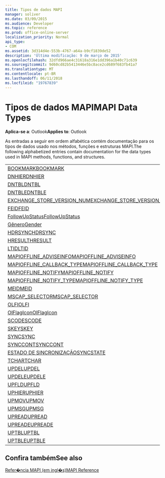 ```yaml
---
title: Tipos de dados MAPI
manager: soliver
ms.date: 03/09/2015
ms.audience: Developer
ms.topic: reference
ms.prod: office-online-server
localization_priority: Normal
api_type:
- COM
ms.assetid: 3d314d4e-553b-4767-a64a-b9cf1839de52
description: 'Última modificação: 9 de março de 2015'
ms.openlocfilehash: 32dfd966ae4c31618a316e1dd396a1b40c71c639
ms.sourcegitcommit: 9d60cd82b5413446e5bc8ace2cd689f683fb41a7
ms.translationtype: MT
ms.contentlocale: pt-BR
ms.lasthandoff: 06/11/2018
ms.locfileid: "19767839"
---
```

# <a name="mapi-data-types"></a><span data-ttu-id="1bbea-103">Tipos de dados MAPI</span><span class="sxs-lookup"><span data-stu-id="1bbea-103">MAPI Data Types</span></span>

  
  
<span data-ttu-id="1bbea-104">**Aplica-se a**: Outlook</span><span class="sxs-lookup"><span data-stu-id="1bbea-104">**Applies to**: Outlook</span></span> 
  
<span data-ttu-id="1bbea-105">As entradas a seguir em ordem alfabética contém documentação para os tipos de dados usado nos métodos, funções e estruturas MAPI.</span><span class="sxs-lookup"><span data-stu-id="1bbea-105">The following alphabetized entries contain documentation for the data types used in MAPI methods, functions, and structures.</span></span> 
  
||
|:-----|
|[<span data-ttu-id="1bbea-106">BOOKMARK</span><span class="sxs-lookup"><span data-stu-id="1bbea-106">BOOKMARK</span></span>](bookmark.md) <br/> |
|[<span data-ttu-id="1bbea-107">DNHIER</span><span class="sxs-lookup"><span data-stu-id="1bbea-107">DNHIER</span></span>](dnhier.md) <br/> |
|[<span data-ttu-id="1bbea-108">DNTBL</span><span class="sxs-lookup"><span data-stu-id="1bbea-108">DNTBL</span></span>](dntbl.md) <br/> |
|[<span data-ttu-id="1bbea-109">DNTBLE</span><span class="sxs-lookup"><span data-stu-id="1bbea-109">DNTBLE</span></span>](dntble.md) <br/> |
|[<span data-ttu-id="1bbea-110">EXCHANGE_STORE_VERSION_NUM</span><span class="sxs-lookup"><span data-stu-id="1bbea-110">EXCHANGE_STORE_VERSION_NUM</span></span>](exchange_store_version_num.md) <br/> |
|[<span data-ttu-id="1bbea-111">FEID</span><span class="sxs-lookup"><span data-stu-id="1bbea-111">FEID</span></span>](feid.md) <br/> |
|[<span data-ttu-id="1bbea-112">FollowUpStatus</span><span class="sxs-lookup"><span data-stu-id="1bbea-112">FollowUpStatus</span></span>](followupstatus.md) <br/> |
|[<span data-ttu-id="1bbea-113">Gênero</span><span class="sxs-lookup"><span data-stu-id="1bbea-113">Gender</span></span>](gender.md) <br/> |
|[<span data-ttu-id="1bbea-114">HDRSYNC</span><span class="sxs-lookup"><span data-stu-id="1bbea-114">HDRSYNC</span></span>](hdrsync.md) <br/> |
|[<span data-ttu-id="1bbea-115">HRESULT</span><span class="sxs-lookup"><span data-stu-id="1bbea-115">HRESULT</span></span>](hresult.md) <br/> |
|[<span data-ttu-id="1bbea-116">LTID</span><span class="sxs-lookup"><span data-stu-id="1bbea-116">LTID</span></span>](ltid.md) <br/> |
|[<span data-ttu-id="1bbea-117">MAPIOFFLINE_ADVISEINFO</span><span class="sxs-lookup"><span data-stu-id="1bbea-117">MAPIOFFLINE_ADVISEINFO</span></span>](mapioffline_adviseinfo.md) <br/> |
|[<span data-ttu-id="1bbea-118">MAPIOFFLINE_CALLBACK_TYPE</span><span class="sxs-lookup"><span data-stu-id="1bbea-118">MAPIOFFLINE_CALLBACK_TYPE</span></span>](mapioffline_callback_type.md) <br/> |
|[<span data-ttu-id="1bbea-119">MAPIOFFLINE_NOTIFY</span><span class="sxs-lookup"><span data-stu-id="1bbea-119">MAPIOFFLINE_NOTIFY</span></span>](mapioffline_notify.md) <br/> |
|[<span data-ttu-id="1bbea-120">MAPIOFFLINE_NOTIFY_TYPE</span><span class="sxs-lookup"><span data-stu-id="1bbea-120">MAPIOFFLINE_NOTIFY_TYPE</span></span>](mapioffline_notify_type.md) <br/> |
|[<span data-ttu-id="1bbea-121">MEID</span><span class="sxs-lookup"><span data-stu-id="1bbea-121">MEID</span></span>](meid.md) <br/> |
|[<span data-ttu-id="1bbea-122">MSCAP_SELECTOR</span><span class="sxs-lookup"><span data-stu-id="1bbea-122">MSCAP_SELECTOR</span></span>](mscap_selector.md) <br/> |
|[<span data-ttu-id="1bbea-123">OLFI</span><span class="sxs-lookup"><span data-stu-id="1bbea-123">OLFI</span></span>](olfi.md) <br/> |
|[<span data-ttu-id="1bbea-124">OlFlagIcon</span><span class="sxs-lookup"><span data-stu-id="1bbea-124">OlFlagIcon</span></span>](olflagicon.md) <br/> |
|[<span data-ttu-id="1bbea-125">SCODE</span><span class="sxs-lookup"><span data-stu-id="1bbea-125">SCODE</span></span>](scode.md) <br/> |
|[<span data-ttu-id="1bbea-126">SKEY</span><span class="sxs-lookup"><span data-stu-id="1bbea-126">SKEY</span></span>](skey.md) <br/> |
|[<span data-ttu-id="1bbea-127">SYNC</span><span class="sxs-lookup"><span data-stu-id="1bbea-127">SYNC</span></span>](sync.md) <br/> |
|[<span data-ttu-id="1bbea-128">SYNCCONT</span><span class="sxs-lookup"><span data-stu-id="1bbea-128">SYNCCONT</span></span>](synccont.md) <br/> |
|[<span data-ttu-id="1bbea-129">ESTADO DE SINCRONIZAÇÃO</span><span class="sxs-lookup"><span data-stu-id="1bbea-129">SYNCSTATE</span></span>](syncstate.md) <br/> |
|[<span data-ttu-id="1bbea-130">TCHAR</span><span class="sxs-lookup"><span data-stu-id="1bbea-130">TCHAR</span></span>](tchar.md) <br/> |
|[<span data-ttu-id="1bbea-131">UPDEL</span><span class="sxs-lookup"><span data-stu-id="1bbea-131">UPDEL</span></span>](updel.md) <br/> |
|[<span data-ttu-id="1bbea-132">UPDELE</span><span class="sxs-lookup"><span data-stu-id="1bbea-132">UPDELE</span></span>](updele.md) <br/> |
|[<span data-ttu-id="1bbea-133">UPFLD</span><span class="sxs-lookup"><span data-stu-id="1bbea-133">UPFLD</span></span>](upfld.md) <br/> |
|[<span data-ttu-id="1bbea-134">UPHIER</span><span class="sxs-lookup"><span data-stu-id="1bbea-134">UPHIER</span></span>](uphier.md) <br/> |
|[<span data-ttu-id="1bbea-135">UPMOV</span><span class="sxs-lookup"><span data-stu-id="1bbea-135">UPMOV</span></span>](upmov.md) <br/> |
|[<span data-ttu-id="1bbea-136">UPMSG</span><span class="sxs-lookup"><span data-stu-id="1bbea-136">UPMSG</span></span>](upmsg.md) <br/> |
|[<span data-ttu-id="1bbea-137">UPREAD</span><span class="sxs-lookup"><span data-stu-id="1bbea-137">UPREAD</span></span>](upread.md) <br/> |
|[<span data-ttu-id="1bbea-138">UPREADE</span><span class="sxs-lookup"><span data-stu-id="1bbea-138">UPREADE</span></span>](upreade.md) <br/> |
|[<span data-ttu-id="1bbea-139">UPTBL</span><span class="sxs-lookup"><span data-stu-id="1bbea-139">UPTBL</span></span>](uptbl.md) <br/> |
|[<span data-ttu-id="1bbea-140">UPTBLE</span><span class="sxs-lookup"><span data-stu-id="1bbea-140">UPTBLE</span></span>](uptble.md) <br/> |
   
## <a name="see-also"></a><span data-ttu-id="1bbea-141">Confira também</span><span class="sxs-lookup"><span data-stu-id="1bbea-141">See also</span></span>



[<span data-ttu-id="1bbea-142">Refer�ncia MAPI (em ingl�s)</span><span class="sxs-lookup"><span data-stu-id="1bbea-142">MAPI Reference</span></span>](mapi-reference.md)

